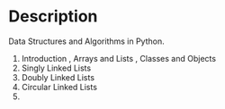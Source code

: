 # Description

Data Structures and Algorithms in Python.
1. Introduction , Arrays and Lists , Classes and Objects
2. Singly Linked Lists
3. Doubly Linked Lists
4. Circular Linked Lists
5. 
